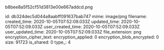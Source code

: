 b8bee8a5f52cf51d3813e00e667addcd.png

id: db324dec5d044a8aabff091637bab747
mime: image/png
filename: 
created_time: 2020-10-05T07:52:09.033Z
updated_time: 2020-10-05T07:52:09.033Z
user_created_time: 2020-10-05T07:52:09.033Z
user_updated_time: 2020-10-05T07:52:09.033Z
file_extension: png
encryption_cipher_text: 
encryption_applied: 0
encryption_blob_encrypted: 0
size: 91723
is_shared: 0
type_: 4
